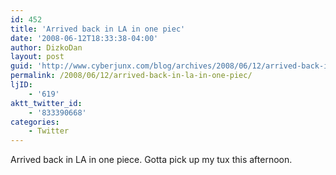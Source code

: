 ```yaml
---
id: 452
title: 'Arrived back in LA in one piec'
date: '2008-06-12T18:33:38-04:00'
author: DizkoDan
layout: post
guid: 'http://www.cyberjunx.com/blog/archives/2008/06/12/arrived-back-in-la-in-one-piec/'
permalink: /2008/06/12/arrived-back-in-la-in-one-piec/
ljID:
    - '619'
aktt_twitter_id:
    - '833390668'
categories:
    - Twitter
---
```


Arrived back in LA in one piece. Gotta pick up my tux this afternoon.